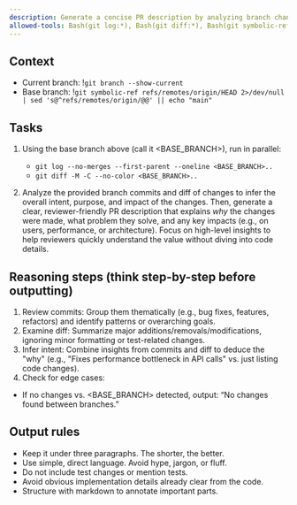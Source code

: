 ```yaml
---
description: Generate a concise PR description by analyzing branch changes
allowed-tools: Bash(git log:*), Bash(git diff:*), Bash(git symbolic-ref:*)
---
```


## Context

- Current branch: !`git branch --show-current`
- Base branch: !`git symbolic-ref refs/remotes/origin/HEAD 2>/dev/null | sed 's@^refs/remotes/origin/@@' || echo "main"`

## Tasks

1. Using the base branch above (call it <BASE_BRANCH>), run in parallel:

   - `git log --no-merges --first-parent --oneline <BASE_BRANCH>..`
   - `git diff -M -C --no-color <BASE_BRANCH>..`

2. Analyze the provided branch commits and diff of changes to infer the overall intent, purpose, and impact of the changes. Then, generate a clear, reviewer-friendly PR description that explains _why_ the changes were made, what problem they solve, and any key impacts (e.g., on users, performance, or architecture). Focus on high-level insights to help reviewers quickly understand the value without diving into code details.

## Reasoning steps (think step-by-step before outputting)

1. Review commits: Group them thematically (e.g., bug fixes, features, refactors) and identify patterns or overarching goals.
2. Examine diff: Summarize major additions/removals/modifications, ignoring minor formatting or test-related changes.
3. Infer intent: Combine insights from commits and diff to deduce the "why" (e.g., "Fixes performance bottleneck in API calls" vs. just listing code changes).
4. Check for edge cases:

- If no changes vs. <BASE_BRANCH> detected, output: “No changes found between branches.”

## Output rules

- Keep it under three paragraphs. The shorter, the better.
- Use simple, direct language. Avoid hype, jargon, or fluff.
- Do not include test changes or mention tests.
- Avoid obvious implementation details already clear from the code.
- Structure with markdown to annotate important parts.
